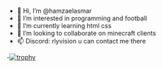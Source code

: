 - 👋 Hi, I’m @hamzaelasmar
- 👀 I’m interested in programming and football
- 🌱 I’m currently learning html css
- 💞️ I’m looking to collaborate on minecraft clients
- 📫 Discord: rlyvision u can contact me there



-[![trophy](https://github-profile-trophy.vercel.app/?username=hamzaelasmar&theme=onedark)](https://github.com/ryo-ma/github-profile-trophy)

<!---
hamzaelasmar/hamzaelasmar is a ✨ special ✨ repository because its `README.md` (this file) appears on your GitHub profile.
You can click the Preview link to take a look at your changes.
--->
